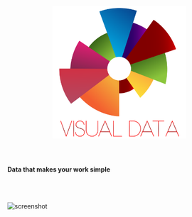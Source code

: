 <h1 align="center">
  <br>
  <img src="https://github.com/fcostafelipe/PI-SPCBrasil-2020/blob/sprint-6/img_git_transparente-01.png" alt="VisualData" width="300"></a>
  <br>
  <br>
 </h1>
 
 <h4 aling="center"> Data that makes your work simple </h4>
 
 <br>
 <br>
 
![screenshot](https://github.com/fcostafelipe/PI-SPCBrasil-2020/blob/master/gif_git.gif)
